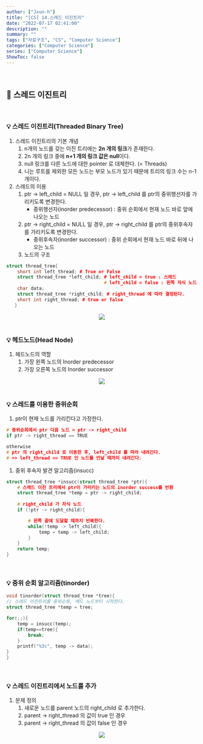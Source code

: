 ```yaml
---
author: ["Jxun-h"]
title: "[CS] 14.스레드 이진트리"
date: "2022-07-17 02:41:00"
description: ""
summary: ""
tags: ["자료구조", "CS", "Computer Science"]
categories: ["Computer Science"]
series: ["Computer Science"]
ShowToc: false
---
```


<br>

## 📌 스레드 이진트리

<br>

### 💡 스레드 이진트리(Threaded Binary Tree)

1.  스레드 이진트리의 기본 개념
    1.  n개의 노드를 갖는 이진 트리에는 **2n 개의 링크**가 존재한다.
    2.  2n 개의 링크 중에 **n+1 개의 링크 값은 null**이다.
    3.  null 링크를 다른 노드에 대한 pointer 로 대체한다. (= Threads)
    4.  니는 루트를 제외한 모든 노드는 부모 노드가 있기 때문에 트리의 링크 수는 n-1 개이다.
2.  스레드의 이용
    1.  ptr -> left_child = NULL 일 경우, ptr -> left_child 를 ptr의 중위행선자를 가리키도록 변경한다.
        -   중위행선자(inorder predecessor) : 중위 순회에서 현재 노드 바로 앞에 나오는 노드
    2.  ptr -> right_child = NULL 일 경우, ptr -> right_child 를 ptr의 중위후속자를 가리키도록 변경한다.
        -   중위후속자(inorder successor) : 중위 순회에서 현재 노드 바로 뒤에 나오는 노드
    3.  노드의 구조

```c++
struct thread_tree{
    short int left_thread; # True or False
    struct thread_tree *left_child; # left_child = true : 스레드
                                    # left_child = false : 왼쪽 자식 노드
    char data;
    struct thread_tree *right_child; # right_thread 에 따라 결정된다.
    short int right_thread; # true or false
   }
```

<center><img src='/cs_14_1.png' /></center>

<br>

### 💡 헤드노드(Head Node)

1.  헤드노드의 역할
    1.  가장 왼쪽 노드의 Inorder predecessor
    2.  가장 오른쪽 노드의 Inorder successor

<center><img src='/cs_14_2.png' /></center>

<br>

### 💡 스레드를 이용한 중위순회

1.  ptr이 현재 노드를 가리킨다고 가정한다.

```c++
# 중위순회에서 ptr 다음 노드 = ptr -> right_child
if ptr -> right_thread == TRUE

otherwise
# ptr 의 right_child 로 이동한 후, left_child 를 따라 내려간다.
# >> left_thread == TRUE 인 노드를 만날 때까지 내려간다.
```

1.  중위 후속자 발견 알고리즘(insucc)

```c++
struct thread_tree *insucc(struct thread_tree *ptr){
    # 스레드 이진 트리에서 ptr이 가리키는 노드의 inorder success를 반환
    struct thread_tree *temp = ptr -> right_child;
    
    # right_child 가 자식 노드
    if (!ptr -> right_child){

        # 왼쪽 끝에 도달할 때까지 반복한다.
        while(!temp -> left_child){
            temp = temp -> left_child;
        }
    }
    return temp;
}
```

<br>

### 💡 중위 순회 알고리즘(tinorder)

```c++
void tinorder(struct thread_tree *tree){
// 스레드 이진트리를 중위순회, 헤드 노드부터 시작한다.
struct thread_tree *temp = tree;

for(;;){
    temp = insucc(temp);
    if(temp==tree){
        break;
    }
    printf("%3c", temp -> data);
}
}
```

<br>

### 💡 스레드 이진트리에서 노드를 추가

1.  문제 정의
    1.  새로운 노드를 parent 노드의 right_child 로 추가한다.
    2.  parent -> right_thread 의 값이 true 인 경우
    3.  parent -> right_thread 의 값이 false 인 경우

<center><img src='/cs_14_3.png' /></center>